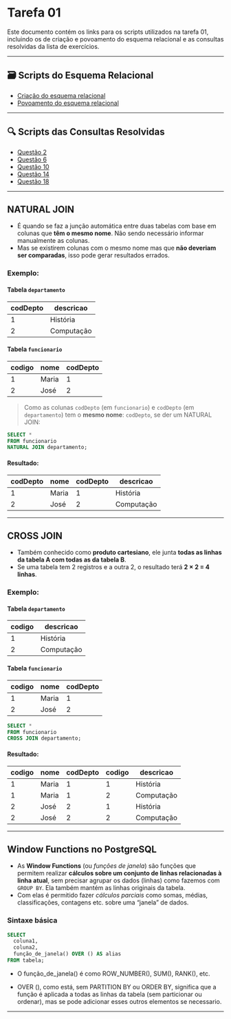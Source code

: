 # Tarefa 01

Este documento contém os links para os scripts utilizados na tarefa 01, incluindo os de criação e povoamento do esquema relacional e as consultas resolvidas da lista de exercícios.

---

## 🗃️ Scripts do Esquema Relacional

- [Criação do esquema relacional](tarefa01-create.sql)
- [Povoamento do esquema relacional](tarefa01-inserts.sql)

---

## 🔍 Scripts das Consultas Resolvidas

- [Questão 2](tarefa01-q02.sql)
- [Questão 6](tarefa01-q06.sql)
- [Questão 10](tarefa01-q10.sql)
- [Questão 14](tarefa01-q14.sql)
- [Questão 18](tarefa01-q18.sql)
---

## NATURAL JOIN

- É quando se faz a junção automática entre duas tabelas com base em colunas que **têm o mesmo nome**. Não sendo necessário informar manualmente as colunas.
- Mas se existirem colunas com o mesmo nome mas que **não deveriam ser comparadas**, isso pode gerar resultados errados.

### Exemplo:

#### Tabela `departamento`

|codDepto| descricao   |
|--------|-------------|
| 1      | História    |
| 2      | Computação  |

#### Tabela `funcionario`

| codigo | nome  | codDepto |
|--------|-------|----------|
| 1      | Maria | 1        |
| 2      | José  | 2        |

> Como as colunas `codDepto` (em `funcionario`) e `codDepto` (em `departamento`) tem o **mesmo nome**: `codDepto`, se der um NATURAL JOIN:
```sql
SELECT *
FROM funcionario
NATURAL JOIN departamento;
```

#### Resultado:

|codDepto| nome  | codDepto | descricao   |
|--------|-------|----------|-------------|
| 1      | Maria | 1        | História    |
| 2      | José  | 2        | Computação  |

---
## CROSS JOIN

- Também conhecido como **produto cartesiano**, ele junta **todas as linhas da tabela A com todas as da tabela B**.
- Se uma tabela tem 2 registros e a outra 2, o resultado terá **2 × 2 = 4 linhas**.

### Exemplo:


#### Tabela `departamento`

| codigo | descricao   |
|--------|-------------|
| 1      | História    |
| 2      | Computação  |

#### Tabela `funcionario`

| codigo | nome  | codDepto |
|--------|-------|----------|
| 1      | Maria | 1        |
| 2      | José  | 2        |

```sql
SELECT *
FROM funcionario
CROSS JOIN departamento;
```

#### Resultado:

| codigo | nome  | codDepto | codigo | descricao   |
|--------|-------|----------|--------|-------------|
| 1      | Maria | 1        | 1      | História    |
| 1      | Maria | 1        | 2      | Computação  |
| 2      | José  | 2        | 1      | História    |
| 2      | José  | 2        | 2      | Computação  |

---

## Window Functions no PostgreSQL

- As **Window Functions** (ou *funções de janela*) são funções que permitem realizar **cálculos sobre um conjunto de linhas relacionadas à linha atual**, sem precisar agrupar os dados (linhas) como fazemos com `GROUP BY`. Ela também mantém as linhas originais da tabela.
- Com elas é permitido fazer *cálculos parciais* como somas, médias, classificações, contagens etc. sobre uma “janela” de dados.

### Sintaxe básica

```sql
SELECT 
  coluna1,
  coluna2,
  função_de_janela() OVER () AS alias
FROM tabela;

```
- O função_de_janela() é como ROW_NUMBER(), SUM(), RANK(), etc.

- OVER (), como está, sem PARTITION BY ou ORDER BY, significa que a função é aplicada a todas as linhas da tabela (sem particionar ou ordenar), mas se pode adicionar esses outros elementos se necessario.
---